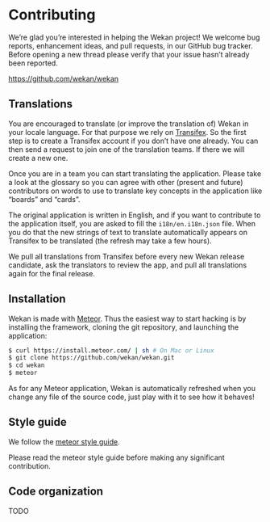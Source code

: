 # Contributing

We’re glad you’re interested in helping the Wekan project! We welcome bug
reports, enhancement ideas, and pull requests, in our GitHub bug tracker. Before
opening a new thread please verify that your issue hasn’t already been reported.

<https://github.com/wekan/wekan>

## Translations

You are encouraged to translate (or improve the translation of) Wekan in your
locale language. For that purpose we rely on
[Transifex](https://www.transifex.com/projects/p/wekan). So the first step is to
create a Transifex account if you don’t have one already. You can then send a
request to join one of the translation teams. If there we will create a new one.

Once you are in a team you can start translating the application. Please take a
look at the glossary so you can agree with other (present and future)
contributors on words to use to translate key concepts in the application like
“boards” and “cards”.

The original application is written in English, and if you want to contribute to
the application itself, you are asked to fill the `i18n/en.i18n.json` file. When
you do that the new strings of text to translate automatically appears on
Transifex to be translated (the refresh may take a few hours).

We pull all translations from Transifex before every new Wekan release
candidate, ask the translators to review the app, and pull all translations
again for the final release.

## Installation

Wekan is made with [Meteor](https://www.meteor.com). Thus the easiest way to
start hacking is by installing the framework, cloning the git repository, and
launching the application:

```bash
$ curl https://install.meteor.com/ | sh # On Mac or Linux
$ git clone https://github.com/wekan/wekan.git
$ cd wekan
$ meteor
```

As for any Meteor application, Wekan is automatically refreshed when you change
any file of the source code, just play with it to see how it behaves!

## Style guide

We follow the
[meteor style guide](https://github.com/meteor/meteor/wiki/Meteor-Style-Guide).

Please read the meteor style guide before making any significant contribution.

## Code organization

TODO

